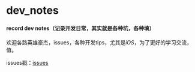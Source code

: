 # dev_notes

#### record dev notes（记录开发日常，其实就是各种坑，各种填）

欢迎各路英雄豪杰，issues，各种开发tips，尤其是*iOS*，为了更好的学习交流，值。

issues戳：<a href="https://github.com/sauchye/dev_notes/issues">issues</a>